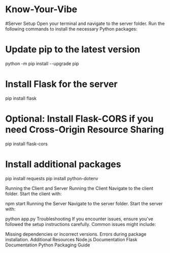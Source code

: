 # Know-Your-Vibe

#Server Setup
Open your terminal and navigate to the server folder.
Run the following commands to install the necessary Python packages:

# Update pip to the latest version
python -m pip install --upgrade pip

# Install Flask for the server
pip install flask

# Optional: Install Flask-CORS if you need Cross-Origin Resource Sharing
pip install flask-cors

# Install additional packages
pip install requests
pip install python-dotenv

Running the Client and Server
Running the Client
Navigate to the client folder.
Start the client with:

npm start
Running the Server
Navigate to the server folder.
Start the server with:

python app.py 
Troubleshooting
If you encounter issues, ensure you've followed the setup instructions carefully. Common issues might include:

Missing dependencies or incorrect versions.
Errors during package installation.
Additional Resources
Node.js Documentation
Flask Documentation
Python Packaging Guide
